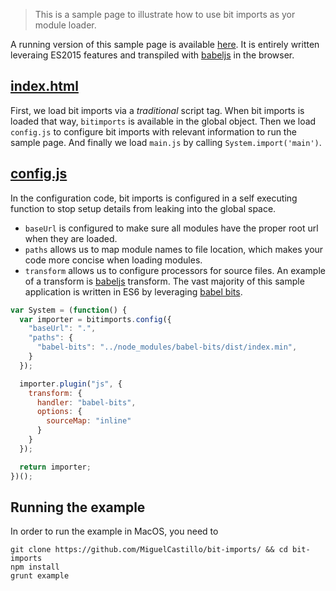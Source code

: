 > This is a sample page to illustrate how to use bit imports as yor module loader.

A running version of this sample page is available [here](https://miguelcastillo.github.io/bit-imports/example/). It is entirely written leveraing ES2015 features and transpiled with [babeljs](https://babeljs.io/) in the browser.

## [index.html](index.html)

First, we load bit imports via a *traditional* script tag. When bit imports is loaded that way, `bitimports` is available in the global object. Then we load `config.js` to configure bit imports with relevant information to run the sample page.  And finally we load `main.js` by calling `System.import('main')`.

## [config.js](config.js)

In the configuration code, bit imports is configured in a self executing function to stop setup details from leaking into the global space.

- `baseUrl` is configured to make sure all modules have the proper root url when they are loaded.
- `paths` allows us to map module names to file location, which makes your code more concise when loading modules.
- `transform` allows us to configure processors for source files. An example of a transform is [babeljs](https://github.com/babel/babel) transform. The vast majority of this sample application is written in ES6 by leveraging [babel bits](https://github.com/MiguelCastillo/babel-bits).

``` javascript
var System = (function() {
  var importer = bitimports.config({
    "baseUrl": ".",
    "paths": {
      "babel-bits": "../node_modules/babel-bits/dist/index.min",
    }
  });

  importer.plugin("js", {
    transform: {
      handler: "babel-bits",
      options: {
        sourceMap: "inline"
      }
    }
  });

  return importer;
})();
```

## Running the example

In order to run the example in MacOS, you need to

```
git clone https://github.com/MiguelCastillo/bit-imports/ && cd bit-imports
npm install
grunt example
```
